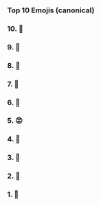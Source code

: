 ### Top 10 Emojis (canonical)

### 10. 😬

### 9. 🤫

### 8.  🙏

### 7.  😤

### 6.  🐸

### 5.  😡

### 4.  🤔
  
### 3.  💃
  
### 2.  🌚
  
### 1.  🌝
